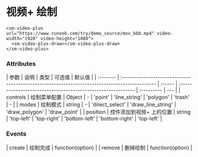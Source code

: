 # 视频+ 绘制

```vue
<sm-video-plus url="https://www.runoob.com/try/demo_source/mov_bbb.mp4" video-width="1920" video-height="1080">
  <sm-video-plus-draw></sm-video-plus-draw>
</sm-video-plus>
```

### Attributes

| 参数     | 说明                                                                                          | 类型   | 可选值                                                       | 默认值     |
| :------- | :-------------------------------------------------------------------------------------------- | :----- | :----------------------------------------------------------- | :--------- | --- |
| controls | 绘制菜单配置                                                                                  | Object      |     -                                                   | 'point' \| 'line_string' \| 'polygon' \| 'trash'          | -   |
| modes | 绘制模式 | string | - | 'direct_select' \| 'draw_line_string' \| 'draw_polygon' \| 'draw_point' |
| position | 控件添加到视频+ 上的位置 | string | 'top-left' \| 'top-right' \| 'bottom-left' \| 'bottom-right' | 'top-left' |
### Events

| create | 绘制完成 | function(option) |
| remove | 删掉绘制 | function(option) |
